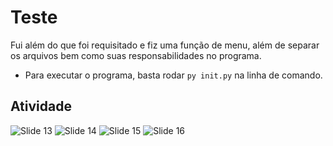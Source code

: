 # Teste
Fui além do que foi requisitado e fiz uma função de menu, além de separar os arquivos bem como suas responsabilidades no programa.

* Para executar o programa, basta rodar `py init.py` na linha de comando.

## Atividade

![Slide 13](https://i.imgur.com/vS6mhhf.png)
![Slide 14](https://i.imgur.com/bX3puYv.png)
![Slide 15](https://i.imgur.com/co29Q5o.png)
![Slide 16](https://i.imgur.com/KOh7d88.png)